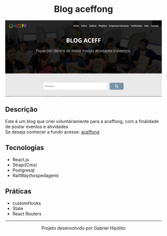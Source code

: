 <h1 align="center">Blog aceffong</h1>
<img align="center" src="./public/capa.png"/>

## Descrição
Este é um blog que criei voluntáriamente para a aceffong, com a finalidade de postar eventos e atividades
<br>
Se deseja conhecer a fundo acesse: <a href="https://aceffong.com.br/">aceffong</a>

## Tecnologias
* React.js
* Strapi(Cms)
* Postgresql
* RailWay(hospedagem)



## Práticas
* customHooks
* State
* React Routers

<hr/>
<p align="center">Projeto desenvolvido por Gabriel Hipólito</p>